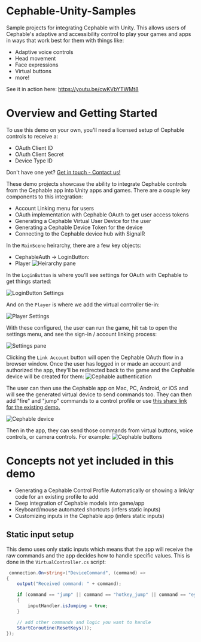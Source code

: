 # Cephable-Unity-Samples

Sample projects for integrating Cephable with Unity. This allows users of Cephable's adaptive and accessibility control to play your games and apps in ways that work best for them with things like:

- Adaptive voice controls
- Head movement
- Face expressions
- Virtual buttons
- more!

See it in action here: https://youtu.be/cwKVbYTWMt8

# Overview and Getting Started

To use this demo on your own, you'll need a licensed setup of Cephable controls to receive a:

- OAuth Client ID
- OAuth Client Secret
- Device Type ID

Don't have one yet? [Get in touch - Contact us!](https://www.cephable.com/contact)

These demo projects showcase the ability to integrate Cephable controls from the Cephable app into Unity apps and games. There are a couple key components to this integration:

- Account Linking menu for users
- OAuth implementation with Cephable OAuth to get user access tokens
- Generating a Cephable Virtual User Device for the user
- Generating a Cephable Device Token for the device
- Connecting to the Cephable device hub with SignalR

In the `MainScene` heirarchy, there are a few key objects:

- CephableAuth -> LoginButton:
- Player
  ![Heirarchy pane](docs/unity-heirarchy.png)

In the `LoginButton` is where you'll see settings for OAuth with Cephable to get things started:

![LoginButton Settings](docs/unity-auth.png)

And on the `Player` is where we add the virtual controller tie-in:

![Player Settings](docs/unity-controller.png)

With these configured, the user can run the game, hit `tab` to open the settings menu, and see the sign-in / account linking process:

![Settings pane](docs/unity-game-settings.png)

Clicking the `Link Account` button will open the Cephable OAuth flow in a browser window. Once the user has logged in or made an account and authorized the app, they'll be redirected back to the game and the Cephable device will be created for them:
![Cephable authentication](docs/app-auth.png)

The user can then use the Cephable app on Mac, PC, Android, or iOS and will see the generated virtual device to send commands too. They can then add "fire" and "jump" commands to a control profile or use [this share link for the existing demo.](https://share.cephable.com/profileshare/copy/YzJjNGMwZWYtNzY5MS00MzM2LWE2ZGEtNmFmODgyNGUwOWZiLWQxMDRjYzc5LWJlMDQtNDcyNi1iYmVkLTM5OWRkMzUxZTI1Mw)

![Cephable device](docs/app-device.jpg)

Then in the app, they can send those commands from virtual buttons, voice controls, or camera controls. For example:
![Cephable buttons](docs/app-buttons.jpg)

# Concepts not yet included in this demo

- Generating a Cephable Control Profile Automatically or showing a link/qr code for an existing profile to add
- Deep integration of Cephable models into game/app
- Keyboard/mouse automated shortcuts (infers static inputs)
- Customizing inputs in the Cephable app (infers static inputs)

## Static input setup

This demo uses only static inputs which means that the app will receive the raw commands and the app decides how to handle specific values. This is done in the `VirtualController.cs` script:

```csharp
 connection.On<string>("DeviceCommand", (command) =>
{
    output("Received command: " + command);

    if (command == "jump" || command == "hotkey_jump" || command == "eyebrows_raised")
    {
        inputHandler.isJumping = true;
    }

    // add other commands and logic you want to handle
    StartCoroutine(ResetKeys());
});

```
